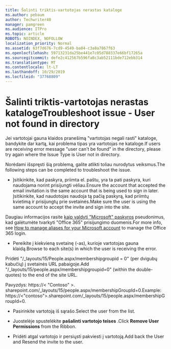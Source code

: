 ```yaml
---
title: Šalinti triktis-vartotojas nerastas kataloge
ms.author: pebaum
author: Techwriter40
manager: pamgreen
ms.audience: ITPro
ms.topic: article
ROBOTS: NOINDEX, NOFOLLOW
localization_priority: Normal
ms.assetid: 63f7d676-7cd9-4549-ba84-c3a8a7867f63
ms.openlocfilehash: 59713231da25be441e7c05d788337e66bf17265a
ms.sourcegitcommit: defe2c412567b596fa8c3ab52111bde712ebb314
ms.translationtype: MT
ms.contentlocale: lt-LT
ms.lasthandoff: 10/29/2019
ms.locfileid: "37768809"
---
```

# <a name="troubleshoot-issue---user-not-found-in-directory"></a><span data-ttu-id="30e35-102">Šalinti triktis-vartotojas nerastas kataloge</span><span class="sxs-lookup"><span data-stu-id="30e35-102">Troubleshoot issue - User not found in directory</span></span>

<span data-ttu-id="30e35-103">Jei vartotojai gauna klaidos pranešimą "vartotojas negali rasti" kataloge, bandykite dar kartą, kai problema tipas yra vartotojas ne kataloge.</span><span class="sxs-lookup"><span data-stu-id="30e35-103">If users are receiving error message "user can't be found" in the directory, please try again where the Issue Type is User not in directory.</span></span>

<span data-ttu-id="30e35-104">Norėdami išspręsti šią problemą, galite atlikti toliau nurodytus veiksmus.</span><span class="sxs-lookup"><span data-stu-id="30e35-104">The following steps can be completed to troubleshoot the issue.</span></span>

- <span data-ttu-id="30e35-105">Įsitikinkite, kad paskyra, priimta el. paštu, yra ta pati paskyra, kuri naudojama norint prisijungti vėliau.</span><span class="sxs-lookup"><span data-stu-id="30e35-105">Ensure the account that accepted the email invitation is the same account that is being used to sign in later.</span></span> <span data-ttu-id="30e35-106">Įsitikinkite, kad naudotojas naudoja tą pačią paskyrą, kad priimtų kvietimą ir prisijungtų prie svetainės.</span><span class="sxs-lookup"><span data-stu-id="30e35-106">Make sure the user is using the same account to accept the invite and sign into the site.</span></span> 

<span data-ttu-id="30e35-107">Daugiau informacijos rasite [kaip valdyti "Microsoft" paskyros</a> pseudonimus, kad galėtumėte tvarkyti "Office 365" prisijungimo duomenis](https://support.microsoft.com/help/12407/microsoft-account-how-to-manage-aliases).</span><span class="sxs-lookup"><span data-stu-id="30e35-107">For more info, see [How to manage aliases for your Microsoft account</a> to manage the Office 365 login](https://support.microsoft.com/help/12407/microsoft-account-how-to-manage-aliases).</span></span> 

- <span data-ttu-id="30e35-108">Pereikite į kiekvieną svetainę (-as), kurioje vartotojas gauna klaidą.</span><span class="sxs-lookup"><span data-stu-id="30e35-108">Browse to each site(s) in which the user is receiving the error.</span></span> 

<span data-ttu-id="30e35-109">Pridėti "/_layouts/15/People.aspx/membershipgroupid = 0" (per dvigubų kabučių) į svetainės URL pabaigoje.</span><span class="sxs-lookup"><span data-stu-id="30e35-109">Add "/_layouts/15/people.aspx/membershipgroupid=0" (within the double-quotes) to the end of the site URL.</span></span> 

<span data-ttu-id="30e35-110">Pavyzdys: https://< "Contoso" >. sharepoint.com/_layouts/15/people.aspx/membershipGroupId=0.</span><span class="sxs-lookup"><span data-stu-id="30e35-110">Example: https://<"contoso">.sharepoint.com/_layouts/15/people.aspx/membershipGroupId=0.</span></span>

- <span data-ttu-id="30e35-111">Pasirinkite vartotoją iš sąrašo.</span><span class="sxs-lookup"><span data-stu-id="30e35-111">Select the user from the list.</span></span>

- <span data-ttu-id="30e35-112">Juostelėje spustelėkite **pašalinti vartotojo teises** .</span><span class="sxs-lookup"><span data-stu-id="30e35-112">Click **Remove User Permissions** from the Ribbon.</span></span> 
-  <span data-ttu-id="30e35-113">Pridėti atgal vartotojo ir persiųsti pakviesti į vartotoją.</span><span class="sxs-lookup"><span data-stu-id="30e35-113">Add back the User and Resend the invite to the user.</span></span>

